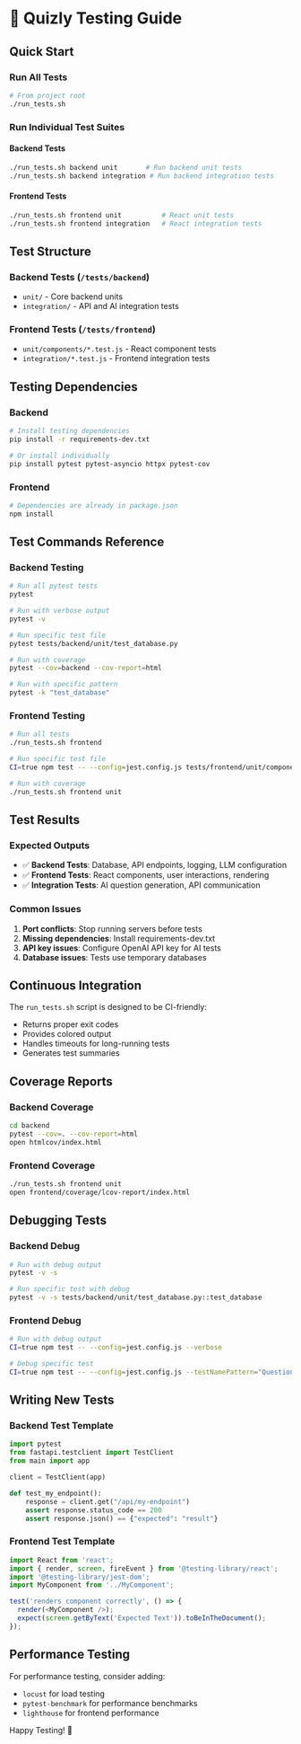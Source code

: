 # 🧪 Quizly Testing Guide

## Quick Start

### Run All Tests
```bash
# From project root
./run_tests.sh
```

### Run Individual Test Suites

#### Backend Tests
```bash
./run_tests.sh backend unit       # Run backend unit tests
./run_tests.sh backend integration # Run backend integration tests
```

#### Frontend Tests
```bash
./run_tests.sh frontend unit          # React unit tests
./run_tests.sh frontend integration   # React integration tests
```

## Test Structure

### Backend Tests (`/tests/backend`)
- `unit/` - Core backend units
- `integration/` - API and AI integration tests

### Frontend Tests (`/tests/frontend`)
- `unit/components/*.test.js` - React component tests
- `integration/*.test.js` - Frontend integration tests

## Testing Dependencies

### Backend
```bash
# Install testing dependencies
pip install -r requirements-dev.txt

# Or install individually
pip install pytest pytest-asyncio httpx pytest-cov
```

### Frontend
```bash
# Dependencies are already in package.json
npm install
```

## Test Commands Reference

### Backend Testing
```bash
# Run all pytest tests
pytest

# Run with verbose output
pytest -v

# Run specific test file
pytest tests/backend/unit/test_database.py

# Run with coverage
pytest --cov=backend --cov-report=html

# Run with specific pattern
pytest -k "test_database"
```

### Frontend Testing
```bash
# Run all tests
./run_tests.sh frontend

# Run specific test file
CI=true npm test -- --config=jest.config.js tests/frontend/unit/components/Question.test.js

# Run with coverage
./run_tests.sh frontend unit
```

## Test Results

### Expected Outputs
- ✅ **Backend Tests**: Database, API endpoints, logging, LLM configuration
- ✅ **Frontend Tests**: React components, user interactions, rendering
- ✅ **Integration Tests**: AI question generation, API communication

### Common Issues
1. **Port conflicts**: Stop running servers before tests
2. **Missing dependencies**: Install requirements-dev.txt
3. **API key issues**: Configure OpenAI API key for AI tests
4. **Database issues**: Tests use temporary databases

## Continuous Integration

The `run_tests.sh` script is designed to be CI-friendly:
- Returns proper exit codes
- Provides colored output
- Handles timeouts for long-running tests
- Generates test summaries

## Coverage Reports

### Backend Coverage
```bash
cd backend
pytest --cov=. --cov-report=html
open htmlcov/index.html
```

### Frontend Coverage
```bash
./run_tests.sh frontend unit
open frontend/coverage/lcov-report/index.html
```

## Debugging Tests

### Backend Debug
```bash
# Run with debug output
pytest -v -s

# Run specific test with debug
pytest -v -s tests/backend/unit/test_database.py::test_database
```

### Frontend Debug
```bash
# Run with debug output
CI=true npm test -- --config=jest.config.js --verbose

# Debug specific test
CI=true npm test -- --config=jest.config.js --testNamePattern="Question Component"
```

## Writing New Tests

### Backend Test Template
```python
import pytest
from fastapi.testclient import TestClient
from main import app

client = TestClient(app)

def test_my_endpoint():
    response = client.get("/api/my-endpoint")
    assert response.status_code == 200
    assert response.json() == {"expected": "result"}
```

### Frontend Test Template
```javascript
import React from 'react';
import { render, screen, fireEvent } from '@testing-library/react';
import '@testing-library/jest-dom';
import MyComponent from '../MyComponent';

test('renders component correctly', () => {
  render(<MyComponent />);
  expect(screen.getByText('Expected Text')).toBeInTheDocument();
});
```

## Performance Testing

For performance testing, consider adding:
- `locust` for load testing
- `pytest-benchmark` for performance benchmarks
- `lighthouse` for frontend performance

Happy Testing! 🎉
